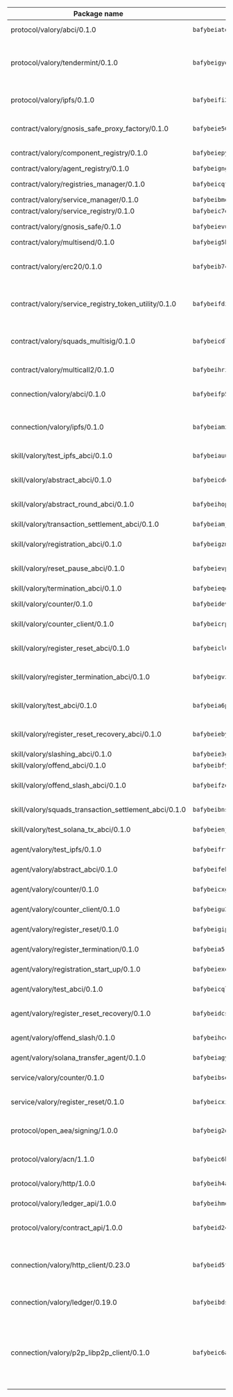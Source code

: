| Package name                                                  | Package hash                                                  | Description                                                                                                                |
| ------------------------------------------------------------- | ------------------------------------------------------------- | -------------------------------------------------------------------------------------------------------------------------- |
| protocol/valory/abci/0.1.0                                    | `bafybeiatodhboj6a3p35x4f4b342lzk6ckxpud23awnqbxwjeon3k5y36u` | A protocol for ABCI requests and responses.                                                                                |
| protocol/valory/tendermint/0.1.0                              | `bafybeigydrbfrlmr4f7shbtqx44kvmbg22im27mxdap2e3m5tkti6t445y` | A protocol for communication between two AEAs to share tendermint configuration details.                                   |
| protocol/valory/ipfs/0.1.0                                    | `bafybeifi2nri7sprmkez4rqzwb4lnu6peoy3bax5k6asf6k5ms7kmjpmkq` | A protocol specification for IPFS requests and responses.                                                                  |
| contract/valory/gnosis_safe_proxy_factory/0.1.0               | `bafybeie56zcdfzeyjfrjt66icap4go2pe2jso2biakpodnxqm7ws4e4l7i` | Gnosis Safe proxy factory (GnosisSafeProxyFactory) contract                                                                |
| contract/valory/component_registry/0.1.0                      | `bafybeiepywewigowj533f55orx7oys3kk5lgdc247p2267scqfyp4gnqle` | Component registry contract                                                                                                |
| contract/valory/agent_registry/0.1.0                          | `bafybeignghdk7oqvyg722gz66tbuj2vj4vkatguj4b6lf5fqzqxkktcke4` | Agent registry contract                                                                                                    |
| contract/valory/registries_manager/0.1.0                      | `bafybeicqf5y3kj42ow45hjcmnglose5n7bwpm2zl3ufuuevou24ewmgbde` | Registries Manager contract                                                                                                |
| contract/valory/service_manager/0.1.0                         | `bafybeibmqewfh5wnayopneyv4vx35n5k7loavzmcazyevntdoskw7vasom` | Service Manager contract                                                                                                   |
| contract/valory/service_registry/0.1.0                        | `bafybeic7owks3mjtfct2m3aiv2b63g2xvmkh6hqilsat6ekqdot5kimxla` | Service Registry contract                                                                                                  |
| contract/valory/gnosis_safe/0.1.0                             | `bafybeievuya4nwmstt7xl4s56xvbzqvrdrikfcskcg3st24o2j64obsmty` | Gnosis Safe (GnosisSafeL2) contract                                                                                        |
| contract/valory/multisend/0.1.0                               | `bafybeig5byt5urg2d2bsecufxe5ql7f4mezg3mekfleeh32nmuusx66p4y` | MultiSend contract                                                                                                         |
| contract/valory/erc20/0.1.0                                   | `bafybeib7ctk3deleyxayrqvropewefr2muj4kcqe3t3wscak25bjmxnqwe` | The scaffold contract scaffolds a contract to be implemented by the developer.                                             |
| contract/valory/service_registry_token_utility/0.1.0          | `bafybeifdia2y5546tvk6xzxeaqzf2n5n7dutj2hdzbgenxohaqhjtnjqm4` | The scaffold contract scaffolds a contract to be implemented by the developer.                                             |
| contract/valory/squads_multisig/0.1.0                         | `bafybeicdlk5lraf4w7bj7lmfxxqtyundnlvaezmtszzixlo3dskzi7t4te` | The scaffold contract scaffolds a contract to be implemented by the developer.                                             |
| contract/valory/multicall2/0.1.0                              | `bafybeihri6abqujawrxn64ql6e7salf6sb2wgehib23agkvwnc26htdvwa` | The MakerDAO multicall2 contract.                                                                                          |
| connection/valory/abci/0.1.0                                  | `bafybeifp5azjh7c6yrgnzixxgipubuw3e5z2fkiep5kxmd7m66mrdhfb5e` | connection to wrap communication with an ABCI server.                                                                      |
| connection/valory/ipfs/0.1.0                                  | `bafybeiamz23olgtow4wqf7zpsfnfzf7pxiognrxl2mhn5kvqutlwhgukxa` | A connection responsible for uploading and downloading files from IPFS.                                                    |
| skill/valory/test_ipfs_abci/0.1.0                             | `bafybeiauu6ymjzahdcmxwngapa7looqiyshzhlitfws3v4qx7rkalzpzbq` | IPFS e2e testing application.                                                                                              |
| skill/valory/abstract_abci/0.1.0                              | `bafybeicdqp3abgpbmfo6ht5zxwp6gnac37mdiswjg3qjpf3ydb3ywkaisu` | The abci skill provides a template of an ABCI application.                                                                 |
| skill/valory/abstract_round_abci/0.1.0                        | `bafybeihop4ccap3rlh2v47jxpdqnnlll66wwjqf5li72gazxityk66oliq` | abstract round-based ABCI application                                                                                      |
| skill/valory/transaction_settlement_abci/0.1.0                | `bafybeiamj2drh6mo32bbmewpiuyctx7lajk6wm43tlriyefr7vhqcloeei` | ABCI application for transaction settlement.                                                                               |
| skill/valory/registration_abci/0.1.0                          | `bafybeigzmknl2lsyzfb7re5ysrtbiy22feflxf5gyk4j27goh3hqkusfli` | ABCI application for common apps.                                                                                          |
| skill/valory/reset_pause_abci/0.1.0                           | `bafybeievp6q3wyxk2i5gxz5htgf7htojtyxwixt6xqf64jazzwrosfph5i` | ABCI application for resetting and pausing app executions.                                                                 |
| skill/valory/termination_abci/0.1.0                           | `bafybeieqggi6sd6zv652kqrxgqorhu3mgjjei5y2yl3xpihtb4z54g3rja` | Termination skill.                                                                                                         |
| skill/valory/counter/0.1.0                                    | `bafybeidevqtdksqv7kc57of7e4p3coct6cgsikah6pchpsokbmnidyd6za` | The ABCI Counter application example.                                                                                      |
| skill/valory/counter_client/0.1.0                             | `bafybeicrpigy4b6yscizz2lfdfbji3epny6j7rjrsngtb43vmwqxtnmi7m` | A client for the ABCI counter application.                                                                                 |
| skill/valory/register_reset_abci/0.1.0                        | `bafybeicl62ao7qpeadudxn4e4kqrdrnpplc4nqvnqejyvdiyl6u27om45e` | ABCI application for dummy skill that registers and resets                                                                 |
| skill/valory/register_termination_abci/0.1.0                  | `bafybeigvzht3b56kk4n3ojo5joagrmd2gnwkiifuyfda4qolud4okoxu3i` | ABCI application for dummy skill that registers and resets                                                                 |
| skill/valory/test_abci/0.1.0                                  | `bafybeia6p3qhqiqzpqcpx2wm45mshxe3g5lkcjebpknzmq4hxxd4w5yyh4` | ABCI application for testing the ABCI connection.                                                                          |
| skill/valory/register_reset_recovery_abci/0.1.0               | `bafybeiebyks6b75hyhemgfvgkqk4g5psi3uetur5c4u325ocej4s2pzqzu` | ABCI application for dummy skill that registers and resets                                                                 |
| skill/valory/slashing_abci/0.1.0                              | `bafybeie3gihr36w4jlbs5hdhnz3fja4im7nqm2cuzgozo32z7hekocgr4e` | Slashing skill.                                                                                                            |
| skill/valory/offend_abci/0.1.0                                | `bafybeibfyavfdqwwsylzf37mvw4eomb6kap4ojhxcbvkshjyz2hhgb2g2a` | Offend ABCI application.                                                                                                   |
| skill/valory/offend_slash_abci/0.1.0                          | `bafybeifzovrllzsfofa7d2ovmu4nwxx6cixto2qswgc3x5nnmis72l4ini` | ABCI application used in order to test the slashing abci                                                                   |
| skill/valory/squads_transaction_settlement_abci/0.1.0         | `bafybeibnsq3kcas5dkpeqpugo652w5htxwhbsxzd3jesfxmfus3qdbxc6q` | ABCI application for transaction settlement.                                                                               |
| skill/valory/test_solana_tx_abci/0.1.0                        | `bafybeienjqo4es5t4qlliyvxwzi4ayvfjcdbcnz4dmt5gqylhjcrplwmjq` | SOLANA e2e testing application.                                                                                            |
| agent/valory/test_ipfs/0.1.0                                  | `bafybeifrtmnpbdhobbicbkbuf6kxf7hhkodezqf77dywt6q4bxiyr3i7yq` | Agent for testing the ABCI connection.                                                                                     |
| agent/valory/abstract_abci/0.1.0                              | `bafybeifebr7y26eh7t2oifkxt3ofcu7y2rh6ppssz4sul6iktalhvoolqi` | The abstract ABCI AEA - for testing purposes only.                                                                         |
| agent/valory/counter/0.1.0                                    | `bafybeicxgppaeqpkhwobt2ryqgodawqojgrb3woomubwutazwf2pm7lvnq` | The ABCI Counter example as an AEA                                                                                         |
| agent/valory/counter_client/0.1.0                             | `bafybeigu3jnlrl5cdnnmgeenfbzulmg3brozzzlm6mqgophoql46tbx724` | The ABCI Counter example as an AEA                                                                                         |
| agent/valory/register_reset/0.1.0                             | `bafybeigiprqxcwzvjqj5fauxhc75htxyby4iador7gs7cjg7sfwghhn524` | Register reset to replicate Tendermint issue.                                                                              |
| agent/valory/register_termination/0.1.0                       | `bafybeia5rdcodzllbhpyrgvpartqlawfemlbvk6mh5txwinof6l2jfuzvu` | Register terminate to test the termination feature.                                                                        |
| agent/valory/registration_start_up/0.1.0                      | `bafybeiexowd4nt5audnp342athsbdh22g2mmklnghrj57hucc56nix5wnq` | Registration start-up ABCI example.                                                                                        |
| agent/valory/test_abci/0.1.0                                  | `bafybeicqloi4i3wz6whyng3sg22tdt6ah6liuppkpiwmmobk2tq7tf2bgu` | Agent for testing the ABCI connection.                                                                                     |
| agent/valory/register_reset_recovery/0.1.0                    | `bafybeidcs64euzz5jeossjls5ngu7rv6nabzsihinrxg7si3isunpkkxoa` | Agent to showcase hard reset as a recovery mechanism.                                                                      |
| agent/valory/offend_slash/0.1.0                               | `bafybeihcdk425f5dbuwjr6mgibb5cb5eh6sxfzcuofmz6cqydvolarow7q` | Offend and slash to test the slashing feature.                                                                             |
| agent/valory/solana_transfer_agent/0.1.0                      | `bafybeiagyuxfeaxgkmo4dnmoxbktzubcdqskrzl5u66ycaajkjfw2xzbqu` | Register terminate to test the termination feature.                                                                        |
| service/valory/counter/0.1.0                                  | `bafybeibsevu4q577mrjtiiokeli3pqxxy3vnzjjnd6ef5r63ewryjujmjq` | A set of agents incrementing a counter                                                                                     |
| service/valory/register_reset/0.1.0                           | `bafybeicxiibtd6dyv5ozlgfscag5yeiiigdfs3bsscruvi2hfv2asp4rb4` | Test and debug tendermint reset mechanism.                                                                                 |
| protocol/open_aea/signing/1.0.0                               | `bafybeig2d36zxy65vd7fwhs7scotuktydcarm74aprmrb5nioiymr3yixm` | A protocol for communication between skills and decision maker.                                                            |
| protocol/valory/acn/1.1.0                                     | `bafybeic6h55ov5lrzbah6fate54c4u6spopcexxspw3abotbmffabfddeu` | The protocol used for envelope delivery on the ACN.                                                                        |
| protocol/valory/http/1.0.0                                    | `bafybeih4azmfwtamdbkhztkm4xitep3gx6tfdnoz6tvllmaqnhu3klejfa` | A protocol for HTTP requests and responses.                                                                                |
| protocol/valory/ledger_api/1.0.0                              | `bafybeihmqzcbj6t7vxz2aehd5726ofnzsfjs5cwlf42ro4tn6i34cbfrc4` | A protocol for ledger APIs requests and responses.                                                                         |
| protocol/valory/contract_api/1.0.0                            | `bafybeid247uig2ekykdumh7ewhp2cdq7rchaeqjj6e7urx35zfpdl5zrn4` | A protocol for contract APIs requests and responses.                                                                       |
| connection/valory/http_client/0.23.0                          | `bafybeid5ffvg76ejjoese7brj5ji3lx66cu7p2ixfwflpo6rgofkypfd7y` | The HTTP_client connection that wraps a web-based client connecting to a RESTful API specification.                        |
| connection/valory/ledger/0.19.0                               | `bafybeibdsjmy4w2eyilbqc7yzutopl65qpeyspxwz7mjvirr52twhjlf5y` | A connection to interact with any ledger API and contract API.                                                             |
| connection/valory/p2p_libp2p_client/0.1.0                     | `bafybeic6ayusdwy4dks75njwk32ac7ur7salgllwf4fdc34ue5z2k5iz4q` | The libp2p client connection implements a tcp connection to a running libp2p node as a traffic delegate to send/receive envelopes to/from agents in the DHT. |
